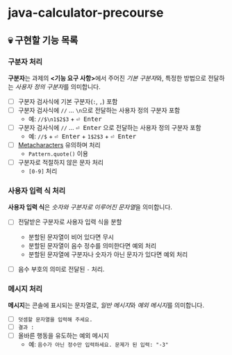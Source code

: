 # java-calculator-precourse


## :skull: 구현할 기능 목록


### 구분자 처리

**구분자**는 과제의 <b><기능 요구 사항></b>에서 주어진 *기본 구분자*와, 특정한 방법으로 전달하는 *사용자 정의 구분자*를 의미합니다.

- [ ] 구분자 검사식에 기본 구분자(`:`, `,`) 포함
- [ ] 구분자 검사식에 `//` ... `\n`으로 전달하는 사용자 정의 구분자 포함
    - 예: `//$\n1$2$3` + <kbd>⏎ Enter</kbd>
- [ ] 구분자 검사식에 `//` ... <kbd>⏎ Enter</kbd> 으로 전달하는 사용자 정의 구분자 포함
    - 예: `//$` + <kbd>⏎ Enter</kbd> + `1$2$3` + <kbd>⏎ Enter</kbd>
- [ ] [Metacharacters](https://www.geeksforgeeks.org/metacharacters-in-java-regex/) 유의하며 처리
  - `Pattern.quote()` 이용
- [ ] 구분자로 적절하지 않은 문자 처리
  - `[0-9]` 처리


### 사용자 입력 식 처리

**사용자 입력 식**은 *숫자와 구분자로 이루어진 문자열*을 의미합니다.
- [ ] 전달받은 구분자로 사용자 입력 식을 분할
  - 분할된 문자열이 비어 있다면 무시
  - 분할된 문자열이 음수 정수를 의미한다면 예외 처리
  - 분할된 문자열에 구분자나 숫자가 아닌 문자가 있다면 예외 처리
- [ ] 음수 부호의 의미로 전달된 `-` 처리.


### 메시지 처리

**메시지**는 콘솔에 표시되는 문자열로, *일반 메시지*와 *예외 메시지*를 의미합니다.

- [ ] `덧셈할 문자열을 입력해 주세요.`
- [ ] `결과 : `
- [ ] 올바른 행동을 유도하는 예외 메시지
  - 예: `음수가 아닌 정수만 입력하세요. 문제가 된 입력: "-3"`